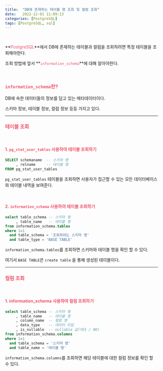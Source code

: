 ```yaml
---
title:  "DB에 존재하는 테이블 명 조회 및 컬럼 조회"
date:   2022-12-01 11:09:13
categories: [PostgreSQL]
tags: [PostgreSQL, sql]
---
```

<br>

**<span style="color:#ef5369">PostgreSQL</span>**에서 DB에 존재하는 테이블과 컬럼을 조회하려면 특정 테이블을 조회해야한다.

조회 방법에 앞서 **<span style="color:#ef5369">`information_schema`</span>**에 대해 알아야한다.

<br>

### **<span style="color:#ef5369">`information_schema`란?</span>**

DB에 속한 데이터들의 정보를 담고 있는 메타데이터이다.

스키마 정보, 테이블 정보, 컬럼 정보 등등 가지고 있다.

---

### **<span style="color:#ef5369">테이블 조회</span>**

<br>

#### **<span style="color:#ef5369">1. `pg_stat_user_tables` 사용하여 테이블 조회하기</span>**

```sql
SELECT schemaname  -- 스키마 명
     , relname     -- 테이블 명
FROM pg_stat_user_tables
```

`pg_stat_user_tables` 테이블을 조회하면 사용자가 접근할 수 있는 모든 데이터베이스와 테이블 내역을 보여준다.

<br>

#### **<span style="color:#ef5369">2. `information_schema` 사용하여 테이블 조회하기</span>**

```sql
select table_schema -- 스키마 명
     , table_name   -- 테이블 명
from information_schema.tables
where 1=1
  and table_schema = '조회하려는 스키마 명'
  and table_type = 'BASE TABLE'
```

`information_schema.tables`를 조회하면 스키마와 테이블 명을 확인 할 수 있다.

여기서 `BASE TABLE`은 `create table` 을 통해 생성된 테이블이다.

---

### **<span style="color:#ef5369">컬럼 조회</span>**

<br>

#### **<span style="color:#ef5369">1. information_schema 사용하여 컬럼 조회하기</span>**

```sql
select table_schema -- 스키마 명
     , table_name   -- 테이블 명
     , column_name  -- 컬럼 명
     , data_type    -- 데이터 타입
     , is_nullable  -- nullable 값(YES / NO)
from information_schema.columns
where 1=1
  and table_schema = '스키마 명'
  and table_name = '테이블 명'
```

`information_schema.columns`를 조회하면 해당 테이블에 대한 컬럼 정보를 확인 할 수 있다.